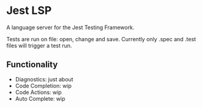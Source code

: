 # Jest LSP

A language server for the Jest Testing Framework.

Tests are run on file: open, change and save. Currently only .spec and .test files will trigger a test run.

## Functionality

- Diagnostics: just about
- Code Completion: wip
- Code Actions: wip
- Auto Complete: wip
